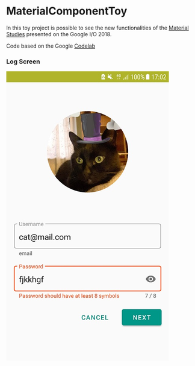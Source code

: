 # MaterialComponentToy

In this toy project is possible to see the new functionalities of the [Material Studies](https://material.io/design/material-studies/about-our-material-studies.html) presented on the Google I/O 2018.

Code based on the Google [Codelab](https://codelabs.developers.google.com/codelabs/mdc-101-kotlin/index.html?index=..%2F..%2Findex#0)

### Log Screen
![log_screen](log_screen.jpg)
